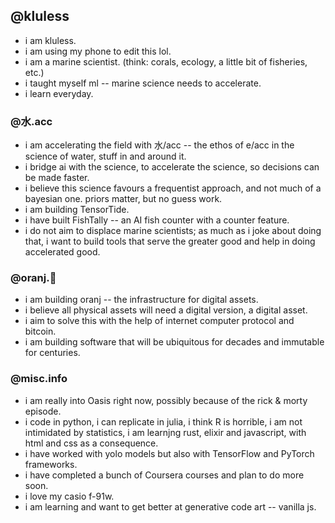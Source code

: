 ## @kluless

- i am kluless.
- i am using my phone to edit this lol. 
- i am a marine scientist. (think: corals, ecology, a little bit of fisheries, etc.)
- i taught myself ml -- marine science needs to accelerate.
- i learn everyday.

### @水.acc

- i am accelerating the field with 水/acc -- the ethos of e/acc in the science of water, stuff in and around it.
- i bridge ai with the science, to accelerate the science, so decisions can be made faster.
- i believe this science favours a frequentist approach, and not much of a bayesian one. priors matter, but no guess work.
- i am building TensorTide. 
- i have built FishTally -- an AI fish counter with a counter feature. 
- i do not aim to displace marine scientists; as much as i joke about doing that, i want to build tools that serve the greater good and help in doing accelerated good.

### @oranj.🍊

- i am building oranj -- the infrastructure for digital assets.
- i believe all physical assets will need a digital version, a digital asset. 
- i aim to solve this with the help of internet computer protocol and bitcoin. 
- i am building software that will be ubiquitous for decades and immutable for centuries.

### @misc.info

- i am really into Oasis right now, possibly because of the rick & morty episode. 
- i code in python, i can replicate in julia, i think R is horrible, i am not intimidated by statistics, i am learnjng rust, elixir and javascript, with html and css as a consequence.
- i have worked with yolo models but also with TensorFlow and PyTorch frameworks. 
- i have completed a bunch of Coursera courses and plan to do more soon. 
- i love my casio f-91w.
- i am learning and want to get better at generative code art -- vanilla js.
